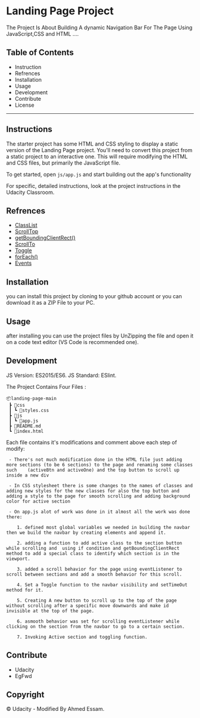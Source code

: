 # Landing Page Project

The Project Is About Building A dynamic Navigation Bar For The Page Using JavaScript,CSS and HTML .... 

## Table of Contents


- Instruction 
- Refrences
- Installation
- Usage
- Development 
- Contribute
- License

<hr/>

## Instructions

The starter project has some HTML and CSS styling to display a static version of the Landing Page project. You'll need to convert this project from a static project to an interactive one. This will require modifying the HTML and CSS files, but primarily the JavaScript file.

To get started, open `js/app.js` and start building out the app's functionality

For specific, detailed instructions, look at the project instructions in the Udacity Classroom.

## Refrences

- [ClassList](https://developer.mozilla.org/en-US/docs/Web/API/Element/classList#Methods)
- [ScrollTop](https://developer.mozilla.org/en-US/docs/Web/API/Element/scrollTop)
- [getBoundingClientRect()](https://developer.mozilla.org/en-US/docs/Web/API/Element/getBoundingClientRect)
- [ScrollTo](https://developer.mozilla.org/en-US/docs/Web/API/Element/scrollTo)
- [Toggle](https://developer.mozilla.org/en-US/docs/Web/API/DOMTokenList/toggle)
- [forEach()](https://developer.mozilla.org/en-US/docs/Web/API/DOMTokenList/forEach)
- [Events](https://developer.mozilla.org/en-US/docs/Web/API/Event)


## Installation

you can install this project by cloning to your github account or you can download it as a ZIP File to your PC.

## Usage

after installing you can use the project files by UnZipping the file and open it on a code text editor (VS Code is recommended one).


## Development

JS Version: ES2015/ES6.
JS Standard: ESlint.

The Project Contains Four Files :
```
📦landing-page-main
 ┣ 📂css
 ┃ ┗ 📜styles.css
 ┣ 📂js
 ┃ ┗ 📜app.js
 ┣ 📜README.md
 ┗ 📜index.html
```
Each file contains it's modifications and comment above each step of modify:

     - There's not much modification done in the HTML file just adding more sections (to be 6 sections) to the page and renaming some classes such    (activeBtn and activeOne) and the top button to scroll up inside a new div 

     - In CSS stylesheet there is some changes to the names of classes and  adding new styles for the new classes for also the top button and adding a style to the page for smooth scrolling and adding background color for active section 

     - On app.js alot of work was done in it almost all the work was done there:

        1. defined most global variables we needed in building the navbar then we build the navbar by creating elements and append it.

        2. adding a function to add active class to the section button while scrolling and  using if condition and getBoundingClientRect method to add a special class to identify which section is in the viewport.

        3. added a scroll behavior for the page using eventListener to scroll between sections and add a smooth behavior for this scroll.

        4. Set a Toggle function to the navbar visibility and setTimeOut method for it.

        5. Creating A new button to scroll up to the top of the page without scrolling after a specific move downwards and make id invisible at the top of the page.

        6. asmooth behavior was set for scrolling eventListener while clicking on the section from the navbar to go to a certain section.

        7. Invoking Active section and toggling function.

## Contribute 

- Udacity 
- EgFwd

## Copyright 

© Udacity - Modified By Ahmed Essam.
